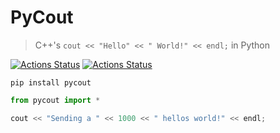 # PyCout
> C++'s `cout << "Hello" << " World!" << endl;` in Python

[![Actions Status](https://github.com/ebonnal/pycout/workflows/unittest/badge.svg)](https://github.com/ebonnal/pycout/actions)
[![Actions Status](https://github.com/ebonnal/pycout/workflows/PyPI/badge.svg)](https://github.com/ebonnal/pycout/actions)

`pip install pycout`

```python
from pycout import *

cout << "Sending a " << 1000 << " hellos world!" << endl;
```

